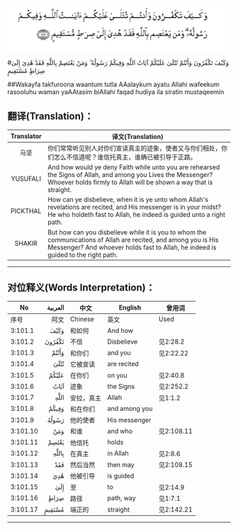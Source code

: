 ![003:101](images/003_101.gif)

#وَكَيْفَ تَكْفُرُونَ وَأَنْتُمْ تُتْلَىٰ عَلَيْكُمْ آيَاتُ اللَّهِ وَفِيكُمْ رَسُولُهُ ۗ وَمَنْ يَعْتَصِمْ بِاللَّهِ فَقَدْ هُدِيَ إِلَىٰ صِرَاطٍ مُسْتَقِيمٍ 

##Wakayfa takfuroona waantum tutla AAalaykum ayatu Allahi wafeekum rasooluhu waman yaAAtasim biAllahi faqad hudiya ila siratin mustaqeemin 

## 翻译(Translation)：

| Translator | 译文(Translation)                                            |
| :--------: | ------------------------------------------------------------ |
|    马坚    | 你们常常听见别人对你们宣读真主的迹象，使者又与你们相处，你们怎么不信道呢？谁信托真主，谁确已被引导于正路。 |
|  YUSUFALI  | And how would ye deny Faith while unto you are rehearsed the Signs of Allah, and among you Lives the Messenger? Whoever holds firmly to Allah will be shown a way that is straight. |
|  PICKTHAL  | How can ye disbelieve, when it is ye unto whom Allah's revelations are recited, and His messenger is in your midst? He who holdeth fast to Allah, he indeed is guided unto a right path. |
|   SHAKIR   | But how can you disbelieve while it is you to whom the communications of Allah are recited, and among you is His Messenger? And whoever holds fast to Allah, he indeed is guided to the right path. |

---

## 对位释义(Words Interpretation)：

| No   | العربية | 中文    | English | 曾用词 |
| ---- | ------: | ------- | ------- | ------ |
| 序号 |    阿文 | Chinese | 英文    | Used   |
| 3:101.1  | وَكَيْفَ   | 和如何     | And how       |            |
| 3:101.2  | تَكْفُرُونَ | 不信       | Disbelieve    | 见2:28.2   |
| 3:101.3  | وَأَنْتُمْ  | 和你们     | and you       | 见2:22.22  |
| 3:101.4  | تُتْلَىٰ   | 它被宣读   | are recited   |            |
| 3:101.5  | عَلَيْكُمْ  | 在你们     | on you        | 见2:40.8   |
| 3:101.6  | آيَاتُ   | 迹象       | the Signs     | 见2:252.2  |
| 3:101.7  | اللَّهِ   | 安拉，真主 | Allah         | 见1:1.2    |
| 3:101.8  | وَفِيكُمْ  | 和在你们   | and among you |            |
| 3:101.9  | رَسُولُهُ  | 他的使者   | His messenger |            |
| 3:101.10 | وَمَنْ    | 和谁       | and who       | 见2:108.11 |
| 3:101.11 | يَعْتَصِمْ  | 他信托     | holds         |            |
| 3:101.12 | بِاللَّهِ  | 在真主     | in Allah      | 见2:8.6    |
| 3:101.13 | فَقَدْ    | 然后当然   | then may      | 见2:108.15 |
| 3:101.14 | هُدِيَ    | 他被引导   | is guided     |            |
| 3:101.15 | إِلَىٰ    | 至         | to            | 见2:14.9   |
| 3:101.16 | صِرَاطٍ   | 路径       | path, way     | 见1:7.1    |
| 3:101.17 | مُسْتَقِيمٍ | 端正的     | straight      | 见2:142.21 |

---
